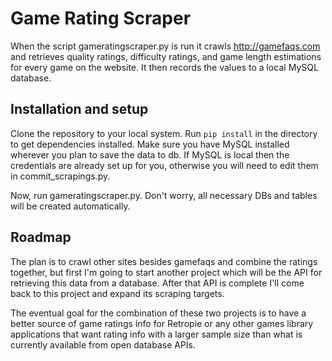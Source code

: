 # Game Rating Scraper

When the script gameratingscraper.py is run it crawls http://gamefaqs.com and retrieves
quality ratings, difficulty ratings, and game length estimations for every game
on the website. It then records the values to a local MySQL database.

## Installation and setup

Clone the repository to your local system. Run `pip install` in the directory to
get dependencies installed. Make sure you have MySQL installed wherever you plan
to save the data to db. If MySQL is local then the credentials are already set up
for you, otherwise you will need to edit them in commit_scrapings.py.

Now, run gameratingscraper.py. Don't worry, all necessary DBs and tables will
be created automatically.

## Roadmap

The plan is to crawl other sites besides gamefaqs and combine the ratings together,
but first I'm going to start another project which will be the API for retrieving
this data from a database. After that API is complete I'll come back to this
project and expand its scraping targets.

The eventual goal for the combination of these two projects is to have a better
source of game ratings info for Retropie or any other games library applications
that want rating info with a larger sample size than what is currently available
from open database APIs.
